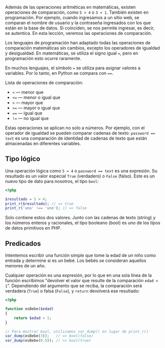 Además de las operaciones aritméticas en matemáticas, existen operaciones de comparación, como `5 > 4` o `3 < 1`. También existen en programación. Por ejemplo, cuando ingresamos a un sitio web, se comparan el nombre de usuario y la contraseña ingresados con los que están en la base de datos. Si coinciden, se nos permite ingresar, es decir, se autentica. En esta lección, veremos las operaciones de comparación.

Los lenguajes de programación han adaptado todas las operaciones de comparación matemáticas sin cambios, excepto los operadores de igualdad y desigualdad. En matemáticas, se utiliza el signo igual `=`, pero en programación esto ocurre raramente.

En muchos lenguajes, el símbolo `=` se utiliza para asignar valores a variables. Por lo tanto, en Python se compara con `==`.

Lista de operaciones de comparación:

* `<` — menor que
* `<=` — menor o igual que
* `>` — mayor que
* `>=` — mayor o igual que
* `==` — igual que
* `!=` — no igual que


Estas operaciones se aplican no solo a números. Por ejemplo, con el operador de igualdad se pueden comparar cadenas de texto: `password == text` es una comparación de identidad de cadenas de texto que están almacenadas en diferentes variables.

## Tipo lógico

Una operación lógica como `5 > 4` o `password == text` es una expresión. Su resultado es un valor especial `True` (verdadero) o `False` (falso). Este es un nuevo tipo de dato para nosotros, el tipo `bool`:

```php
<?php

$resultado = 5 > 4;
print_r($resultado); // => true
print_r('uno' !== 'uno'); // => false
```

Solo contiene estos dos valores. Junto con las cadenas de texto (string) y los números enteros y racionales, el tipo booleano (bool) es uno de los tipos de datos primitivos en PHP.

## Predicados

Intentemos escribir una función simple que tome la edad de un niño como entrada y determine si es un bebé. Los bebés se consideran aquellos menores de un año.

Cualquier operación es una expresión, por lo que en una sola línea de la función escribimos "devolver el valor que resulte de la comparación `edad < 1`". Dependiendo del argumento que se reciba, la comparación será verdadera (`True`) o falsa (`False`), y `return` devolverá ese resultado:

```php
<?php

function esBebe($edad)
{
    return $edad < 1;
}

// Para mostrar bool, utilizamos var_dump() en lugar de print_r()
var_dump(esBebe(3));   // => bool(false)
var_dump(esBebe(0.5)); // => bool(true)

```
